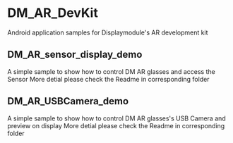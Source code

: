 # DM_AR_DevKit
 Android application samples for Displaymodule's AR development kit


## DM_AR_sensor_display_demo
A simple sample to show how to control DM AR glasses and access the Sensor
More detial please check the Readme in corresponding folder

## DM_AR_USBCamera_demo
A simple sample to show how to control DM AR glasses's USB Camera and preview on display
More detial please check the Readme in corresponding folder
